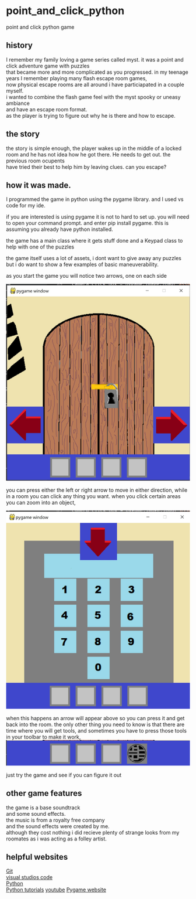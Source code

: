 # point_and_click_python
point and click python game

## history

I remember my family loving a game series called myst. it was a point and click adventure game with puzzles  
that became more and more complicated as you progressed. in my teenage years I remember playing many flash escape room games,  
now physical escape rooms are all around i have particiapated in a couple myself.  
i wanted to combine the flash game feel with the myst spooky or uneasy ambiance   
and have an escape room format.   
as the player is trying to figure out why he is there and how to escape.

## the story

the story is simple enough, the player wakes up in the middle of a locked room and he has not idea how he got there. 
He needs to get out. the previous room ocupents  
have tried their best to help him by leaving clues. 
can you escape?

## how it was made.

I programmed the game in python using the pygame library. and I used vs code for my ide.

if you are interested is using pygame it is not to hard to set up. you will need to open your command prompt. 
and enter pip install pygame. this is assuming you already have python installed.

the game has a main class where it gets stuff done and a Keypad class to help with one of the puzzles

the game itself uses a lot of assets, i dont want to give away any puzzles but i do want to show a few examples of basic maneuverability.

as you start the game you will notice two arrows, one on each side

![screen example](https://github.com/bshort95/point_and_click_python/blob/main/point_and_click_python/Capture.JPG?raw=true)

you can press either the left or right arrow to move in either direction, while in a room you can click any thing you want. 
when you click certain areas you can zoom into an object, 

![screen example](https://github.com/bshort95/point_and_click_python/blob/main/point_and_click_python/Capture1.JPG?raw=true)

when this happens an arrow will appear above so you can press it and  get back into the room.
the only other thing you need to know is that there are time where you will get tools, and sometimes you have to press those tools in your toolbar to make it work,
![screen example](https://github.com/bshort95/point_and_click_python/blob/main/point_and_click_python/Capture3.JPG?raw=true)

just try the game and see if you can figure it out

## other game features
the game is a base soundtrack  
and some sound effects.   
the music is from a royalty free company   
and the sound effects were created by me.  
although they cost nothing i did recieve plenty of strange looks from my roomates as i was acting as a folley artist. 

## helpful websites

[Git](https://git-scm.com/)  
[visual studios code](https://code.visualstudio.com/)  
[Python](https://www.python.org/)  
[Python tutorials](https://www.w3schools.com/python)
[youtube](https://www.youtube.com)
[Pygame website](https://www.pygame.org/news)
